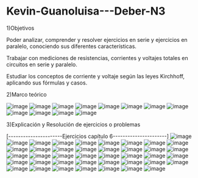 # Kevin-Guanoluisa---Deber-N3
1)Objetivos 

Poder analizar, comprender y resolver ejercicios en serie y ejercicios en paralelo, conociendo sus diferentes características.

Trabajar con mediciones de resistencias, corrientes y voltajes totales en circuitos en serie y paralelo.

Estudiar los conceptos de corriente y voltaje según las leyes Kirchhoff, aplicando sus fórmulas y casos. 

2)Marco teórico

![image](https://user-images.githubusercontent.com/104913700/203866511-912ad310-9a06-4f58-baa7-967f6f5a0c7f.png)
![image](https://user-images.githubusercontent.com/104913700/203866533-e6ae71b6-fd94-4067-9e78-6077c72dba2d.png)
![image](https://user-images.githubusercontent.com/104913700/203866587-33582bbc-feb9-4358-85a3-f360fa8fd984.png)
![image](https://user-images.githubusercontent.com/104913700/203866604-e020ea18-f095-47c0-87ed-7568ccc22740.png)
![image](https://user-images.githubusercontent.com/104913700/203866611-9a7e56d5-8b55-40c9-9323-eef0a19cbc81.png)
![image](https://user-images.githubusercontent.com/104913700/203866636-f17ff7b9-bb0d-4e07-afa8-aee9c934bfde.png)
![image](https://user-images.githubusercontent.com/104913700/203866646-6af49265-be98-4d6d-be29-8978ae2bc5fb.png)
![image](https://user-images.githubusercontent.com/104913700/203866653-06f0025e-3910-437f-95a5-bd077c88f2c4.png)
![image](https://user-images.githubusercontent.com/104913700/203866685-ab6ea3dd-33bd-4580-b287-24b7ecb8b242.png)
![image](https://user-images.githubusercontent.com/104913700/203866698-21b75d9b-7329-4b60-b4c2-1fd22c379bd7.png)
![image](https://user-images.githubusercontent.com/104913700/203866722-d21a41e1-4309-475a-8eca-89df0130ea5b.png)
![image](https://user-images.githubusercontent.com/104913700/203866731-9bfd3833-ab8c-47c8-8e52-aa33eae77faf.png)

3)Explicación y Resolución de ejercicios o problemas

[----------------------Ejercicios capítulo 6----------------------]
![image](https://user-images.githubusercontent.com/104913700/203866824-2bbf9164-189e-4724-ba90-26b1503f14be.png)
![image](https://user-images.githubusercontent.com/104913700/203867570-dea11c71-a4f3-4bfd-b1af-a43cd82d3705.png)
![image](https://user-images.githubusercontent.com/104913700/203868314-c5855c3c-44ad-45cc-bb7a-d7192ed90049.png)
![image](https://user-images.githubusercontent.com/104913700/203868376-ba069727-54b4-4e06-8920-b590f12a99eb.png)
![image](https://user-images.githubusercontent.com/104913700/203868449-2a2ec4cd-fe75-4d53-9ea4-b8b46fd8e8fe.png)
![image](https://user-images.githubusercontent.com/104913700/203868503-3f20ab43-4904-47e6-93db-90915f4675c7.png)
![image](https://user-images.githubusercontent.com/104913700/203868580-6d7eefc5-85b7-485b-b416-ab6fc2265d26.png)
![image](https://user-images.githubusercontent.com/104913700/203868639-f66f60be-8593-4ecd-9a65-8dcca4119654.png)
![image](https://user-images.githubusercontent.com/104913700/203868696-41726f80-2884-4507-99dc-28c7bc22e877.png)
![image](https://user-images.githubusercontent.com/104913700/203868748-cb2c5571-800b-4b5a-a65c-b192e40e5225.png)
![image](https://user-images.githubusercontent.com/104913700/203868808-55376d93-39a4-44d6-9e4e-f114ddad02e2.png)
![image](https://user-images.githubusercontent.com/104913700/203868887-afc0ac4a-49e3-450b-9b48-32635c6dc709.png)
![image](https://user-images.githubusercontent.com/104913700/203868927-a6b8e2b0-097a-484f-929c-6dd1f37e3cfb.png)
![image](https://user-images.githubusercontent.com/104913700/203869034-8db3e4c6-1f07-4f1d-a8ce-5509a2071ab4.png)
![image](https://user-images.githubusercontent.com/104913700/203869074-690c3a19-743d-49c3-b1a8-8087428307a9.png)
![image](https://user-images.githubusercontent.com/104913700/203869154-25be3eb8-c625-4690-adb5-b11062aed707.png)
![image](https://user-images.githubusercontent.com/104913700/203869211-9d6d2516-1491-4ebe-8e69-15b93fc537f8.png)
![image](https://user-images.githubusercontent.com/104913700/203869258-71025331-9bbf-4232-af8d-85d57a0ce734.png)
![image](https://user-images.githubusercontent.com/104913700/203869329-0b52c4b4-6f6b-4906-b77a-d34d9027375f.png)
![image](https://user-images.githubusercontent.com/104913700/203869458-409e1129-34c9-457c-a23c-47ba3aadc6f3.png)
![image](https://user-images.githubusercontent.com/104913700/203870744-76d5c3f6-9d26-4194-935c-183355bb0dca.png)
![image](https://user-images.githubusercontent.com/104913700/203870814-fdc3a7fe-48dc-475b-9074-63ad54ba4f06.png)
![image](https://user-images.githubusercontent.com/104913700/203870878-ada8dde0-a831-4358-b12a-900c62a3ac0b.png)
![image](https://user-images.githubusercontent.com/104913700/203870928-7d92e1f2-7bdc-4d4e-b2c3-8446066735a7.png)
![image](https://user-images.githubusercontent.com/104913700/203870971-b06e429d-8d2a-48f2-880c-120cfe762b67.png)
![image](https://user-images.githubusercontent.com/104913700/203871036-c100276b-470a-40a3-b8de-a12ae0d64bde.png)
![image](https://user-images.githubusercontent.com/104913700/203871087-6f3984ff-7aa6-4e9e-bac2-282d4889caae.png)
![image](https://user-images.githubusercontent.com/104913700/203871145-41e5d611-f17d-4e74-b316-6cacec997a99.png)
![image](https://user-images.githubusercontent.com/104913700/203871228-d38f1d92-5e9b-4d9e-b467-5837d7ac23f1.png)
![image](https://user-images.githubusercontent.com/104913700/203871287-9bc5aca2-d5b3-4ab5-9f12-a2fad7ccb5d1.png)
![image](https://user-images.githubusercontent.com/104913700/203871322-4a1c6f5a-ad6f-4280-8bd6-a60a64af5d8a.png)
![image](https://user-images.githubusercontent.com/104913700/203871375-de93d192-5cd0-4d46-a915-43532859cfed.png)
![image](https://user-images.githubusercontent.com/104913700/203871414-c50e8a32-70c9-4ef1-a7ae-c16f62f9493b.png)
![image](https://user-images.githubusercontent.com/104913700/203871452-5d0f1bee-4774-4032-b5e2-43ddd3ffe821.png)
![image](https://user-images.githubusercontent.com/104913700/203871488-1d524239-62fc-4e12-a6e2-4c598b75d378.png)
![image](https://user-images.githubusercontent.com/104913700/203871555-3e9e2faf-5389-47ab-8ae9-3b64bf23702c.png)
![image](https://user-images.githubusercontent.com/104913700/203871592-c7676d6f-117f-451c-ba34-ab50e52e6fbc.png)
![image](https://user-images.githubusercontent.com/104913700/203871733-49f796ce-8246-43b7-bcdb-f0bda1dc2e8c.png)
![image](https://user-images.githubusercontent.com/104913700/203871776-1c233c47-c060-4ea0-8140-b2a572ce5291.png)
![image](https://user-images.githubusercontent.com/104913700/203871799-d5ae041f-79f0-46eb-9cad-8adc4b49d82c.png)


